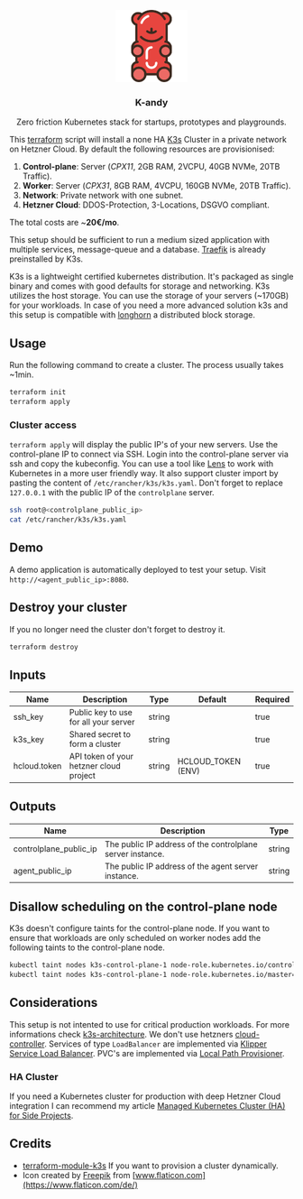 <p align="center">
    <img src="logo.svg" width="128px" alt="k-andy logo"/>
</p>
<h3 align="center">K-andy</h3>
<p align="center">Zero friction Kubernetes stack for startups, prototypes and playgrounds.</p>

This [terraform](https://www.terraform.io/) script will install a none HA [K3s](https://rancher.com/docs/k3s/latest/en/) Cluster in a private network on Hetzner Cloud. By default the following resources are provisionised:

1. **Control-plane**: Server (_CPX11_, 2GB RAM, 2VCPU, 40GB NVMe, 20TB Traffic).
1. **Worker**: Server (_CPX31_, 8GB RAM, 4VCPU, 160GB NVMe, 20TB Traffic).
1. **Network**: Private network with one subnet.
1. **Hetzner Cloud**: DDOS-Protection, 3-Locations, DSGVO compliant.

The total costs are ~**20€/mo**.

This setup should be sufficient to run a medium sized application with multiple services, message-queue and a database. [Traefik](https://doc.traefik.io/traefik/) is already preinstalled by K3s.

K3s is a lightweight certified kubernetes distribution. It's packaged as single binary and comes with good defaults for storage and networking. K3s utilizes the host storage. You can use the storage of your servers (~170GB) for your workloads. In case of you need a more advanced solution k3s and this setup is compatible with [longhorn](https://github.com/longhorn/longhorn) a distributed block storage.

## Usage

Run the following command to create a cluster. The process usually takes ~1min.

```sh
terraform init
terraform apply
```

### Cluster access
`terraform apply` will display the public IP's of your new servers. Use the control-plane IP to connect via SSH. Login into the control-plane server via ssh and copy the kubeconfig. You can use a tool like [Lens](https://k8slens.dev/) to work with Kubernetes in a more user friendly way. It also support cluster import by pasting the content of `/etc/rancher/k3s/k3s.yaml`. Don't forget to replace `127.0.0.1` with the public IP of the `controlplane` server.

```sh
ssh root@<controlplane_public_ip>
cat /etc/rancher/k3s/k3s.yaml
```

## Demo

A demo application is automatically deployed to test your setup. Visit `http://<agent_public_ip>:8080`.

## Destroy your cluster

If you no longer need the cluster don't forget to destroy it.

```sh
terraform destroy
```

## Inputs

| Name         | Description                             | Type   | Default            | Required |
| ------------ | --------------------------------------- | ------ | ------------------ | -------- |
| ssh_key      | Public key to use for all your server   | string |                    | true     |
| k3s_key      | Shared secret to form a cluster         | string |                    | true     |
| hcloud.token | API token of your hetzner cloud project | string | HCLOUD_TOKEN (ENV) | true     |

## Outputs

| Name                   | Description                                                | Type   |
| ---------------------- | ---------------------------------------------------------- | ------ |
| controlplane_public_ip | The public IP address of the controlplane server instance. | string |
| agent_public_ip        | The public IP address of the agent server instance.        | string |

## Disallow scheduling on the control-plane node

K3s doesn't configure taints for the control-plane node. If you want to ensure that workloads are only scheduled on worker nodes add the following taints to the control-plane node.

```sh
kubectl taint nodes k3s-control-plane-1 node-role.kubernetes.io/control-plane=true:NoSchedule
kubectl taint nodes k3s-control-plane-1 node-role.kubernetes.io/master=true:NoSchedule
```

## Considerations

This setup is not intented to use for critical production workloads. For more informations check [k3s-architecture](https://rancher.com/docs/k3s/latest/en/architecture/). We don't use hetzners [cloud-controller](https://kubernetes.io/docs/concepts/architecture/cloud-controller/). Services of type `LoadBalancer` are implemented via [Klipper Service Load Balancer](https://github.com/k3s-io/klipper-lb). PVC's are implemented via [Local Path Provisioner](https://github.com/rancher/local-path-provisioner).

### HA Cluster

If you need a Kubernetes cluster for production with deep Hetzner Cloud integration I can recommend my article [Managed Kubernetes Cluster (HA) for Side Projects](https://dustindeus.medium.com/managed-kubernetes-cluster-ha-for-side-projects-47f74e2f9436).

## Credits

- [terraform-module-k3s](https://github.com/xunleii/terraform-module-k3s) If you want to provision a cluster dynamically.
- Icon created by [Freepik](https://www.freepik.com) from [www.flaticon.com](https://www.flaticon.com/de/)
